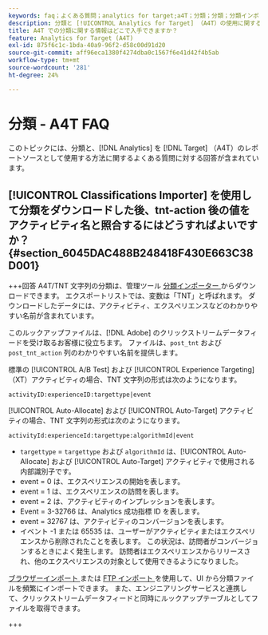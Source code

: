 ```yaml
---
keywords: faq；よくある質問；analytics for target;a4T；分類；分類；分類インポーター；tnt アクション後；イベントコード
description: 分類と [!UICONTROL Analytics for Target] （A4T）の使用に関する質問への回答を示します。
title: A4T での分類に関する情報はどこで入手できますか？
feature: Analytics for Target (A4T)
exl-id: 875f6c1c-1bda-40a9-96f2-d58c00d91d20
source-git-commit: aff96eca1380f4274dba0c1567f6e41d42f4b5ab
workflow-type: tm+mt
source-wordcount: '281'
ht-degree: 24%

---
```


# 分類 - A4T FAQ

このトピックには、分類と、[!DNL Analytics] を [!DNL Target] （A4T）のレポートソースとして使用する方法に関するよくある質問に対する回答が含まれています。

## [!UICONTROL Classifications Importer] を使用して分類をダウンロードした後、tnt-action 後の値をアクティビティ名と照合するにはどうすればよいですか？ {#section_6045DAC488B248418F430E663C38D001}

+++回答
A4T/TNT 文字列の分類は、管理ツール [ 分類インポーター ](https://experienceleague.adobe.com/docs/analytics/components/classifications/classifications-importer/c-working-with-saint.html) からダウンロードできます。 エクスポートリストでは、変数は「TNT」と呼ばれます。 ダウンロードしたデータには、アクティビティ、エクスペリエンスなどのわかりやすい名前が含まれています。

このルックアップファイルは、[!DNL Adobe] のクリックストリームデータフィードを受け取るお客様に役立ちます。 ファイルは、`post_tnt` および `post_tnt_action` 列のわかりやすい名前を提供します。

標準の [!UICONTROL A/B Test] および [!UICONTROL Experience Targeting] （XT）アクティビティの場合、TNT 文字列の形式は次のようになります。

```
activityID:experienceID:targettype|event
```

[!UICONTROL Auto-Allocate] および [!UICONTROL Auto-Target] アクティビティの場合、TNT 文字列の形式は次のようになります。

```
activityId:experienceId:targettype:algorithmId|event
```

* `targettype` = `targettype` および `algorithmId` は、[!UICONTROL Auto-Allocate] および [!UICONTROL Auto-Target] アクティビティで使用される内部識別子です。
* event = 0 は、エクスペリエンスの開始を表します。
* event = 1 は、エクスペリエンスの訪問を表します。
* event = 2 は、アクティビティのインプレッションを表します。
* Event = 3-32766 は、Analytics 成功指標 ID を表します。
* event = 32767 は、アクティビティのコンバージョンを表します。
* イベント -1 または 65535 は、ユーザーがアクティビティまたはエクスペリエンスから削除されたことを表します。 この状況は、訪問者がコンバージョンするときによく発生します。 訪問者はエクスペリエンスからリリースされ、他のエクスペリエンスの対象として使用できるようになりました。

[ ブラウザーインポート ](https://experienceleague.adobe.com/docs/analytics/components/classifications/classifications-importer/browser-import.html?lang=en) または [FTP インポート ](https://experienceleague.adobe.com/docs/analytics/components/classifications/classifications-importer/import-file.html?lang=en) を使用して、UI から分類ファイルを頻繁にインポートできます。 また、エンジニアリングサービスと連携して、クリックストリームデータフィードと同時にルックアップテーブルとしてファイルを取得できます。

+++
